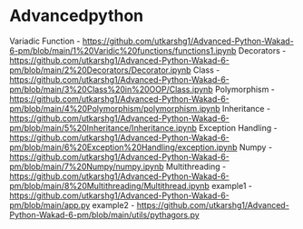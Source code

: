 # Advancedpython

Variadic Function - https://github.com/utkarshg1/Advanced-Python-Wakad-6-pm/blob/main/1%20Varidic%20functions/functions1.ipynb
Decorators - https://github.com/utkarshg1/Advanced-Python-Wakad-6-pm/blob/main/2%20Decorators/Decorator.ipynb
Class - https://github.com/utkarshg1/Advanced-Python-Wakad-6-pm/blob/main/3%20Class%20in%20OOP/Class.ipynb
Polymorphism - https://github.com/utkarshg1/Advanced-Python-Wakad-6-pm/blob/main/4%20Polymorphism/polymorphism.ipynb
Inheritance - https://github.com/utkarshg1/Advanced-Python-Wakad-6-pm/blob/main/5%20Inheritance/Inheritance.ipynb
Exception Handling - https://github.com/utkarshg1/Advanced-Python-Wakad-6-pm/blob/main/6%20Exception%20Handling/exception.ipynb
Numpy - https://github.com/utkarshg1/Advanced-Python-Wakad-6-pm/blob/main/7%20Numpy/numpy.ipynb
Multithreading - https://github.com/utkarshg1/Advanced-Python-Wakad-6-pm/blob/main/8%20Multithreading/Multithread.ipynb
example1 - https://github.com/utkarshg1/Advanced-Python-Wakad-6-pm/blob/main/app.py
example2 - https://github.com/utkarshg1/Advanced-Python-Wakad-6-pm/blob/main/utils/pythagors.py